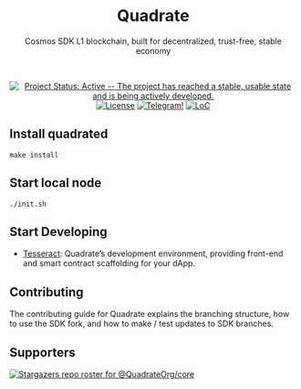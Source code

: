 <div align="center">
  <h1> Quadrate </h1>
  <p> Cosmos SDK L1 blockchain, built for decentralized, trust-free, stable economy </p>
  <br/>
  
  [![Project Status: Active -- The project has reached a stable, usable
  state and is being actively
  developed.](https://img.shields.io/badge/repo%20status-Active-green.svg?style=flat-square)](https://www.repostatus.org/#active)
  [![License](https://img.shields.io/badge/License-Apache_2.0-blue.svg)](https://opensource.org/licenses/Apache-2.0)
  [![Telegram!](https://patrolavia.github.io/telegram-badge/follow.png)](https://t.me/QuadrateOrg)
  [![LoC](https://tokei.rs/b1/github/QuadrateOrg/core)](https://github.com/QuadrateOrg/core)
</div>

## Install quadrated
``` make install ```
## Start local node
``` ./init.sh ```
## Start Developing

- [Tesseract](https://github.com/QuadrateOrg/tesseract): Quadrate’s development environment, providing front-end and smart contract scaffolding for your dApp.

## Contributing
The contributing guide for Quadrate explains the branching structure, how to use the SDK fork, and how to make / test updates to SDK branches.

## Supporters

[![Stargazers repo roster for @QuadrateOrg/core](https://reporoster.com/stars/QuadrateOrg/core)](https://github.com/QuadrateOrg/core)
